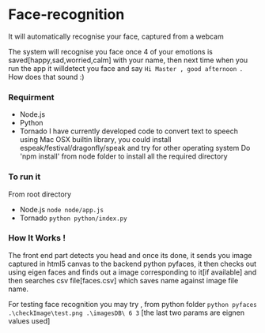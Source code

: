 Face-recognition
================

It will automatically recognise your face, captured from a webcam


The system will recognise you face once 4 of your emotions is saved[happy,sad,worried,calm] with your name, then next time when you run the app it willdetect you face and say `Hi Master , good afternoon `. How does that sound :)

### Requirment

* Node.js
* Python
* Tornado
  I have currently developed code to convert text to speech using  Mac OSX builtin library, you could install espeak/festival/dragonfly/speak and try for other operating system
Do 'npm install' from node folder to install all the required directory

### To run it

From root directory
* Node.js
	`node node/app.js`
* Tornado
	`python python/index.py`


### How It Works !

The front end part detects you head and once its done, it sends you image captured in html5 canvas to the backend python pyfaces, it then checks out using eigen faces and finds out a image corresponding to it[if available] and then searches csv file[faces.csv] which saves name against image file name.


For testing face recognition you may try , from python folder
  `python pyfaces .\checkImage\test.png .\imagesDB\ 6 3`
  [the last two params are eignen values used]

